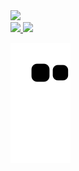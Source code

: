<div>
<a href="https://www.linkedin.com/in/seu-usuário-linkedln-aqui(https://www.linkedin.com/in/alexandre-valter/)" target="_blank"><img src="https://img.shields.io/badge/-LinkedIn-%230077B5?style=for-the-badge&logo=linkedin&logoColor=white" target="_blank"></a>   
</div>

<div>
<a href="https://github.com/Alexandreinfov">
<img height="180em" src="https://github-readme-stats.vercel.app/api/top-langs/?username=Alexandreinfov&layout=compact&langs_count=7&theme=dracula"/>
<img height="180em" src="https://github-readme-stats.vercel.app/api?username=Alexandreinfov&show_icons=true&theme=dracula&include_all_commits=true&count_private=true"/>
</div>

![Snake animation](https://github.com/Alexandreinfov/Alexandreinfov/blob/output/github-contribution-grid-snake.svg)
